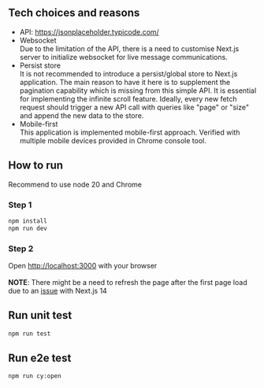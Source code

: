 ## Tech choices and reasons
- API: https://jsonplaceholder.typicode.com/
- Websocket<br/>
  Due to the limitation of the API, there is a need to customise Next.js server to initialize websocket for live message communications.
- Persist store<br/>
  It is not recommended to introduce a persist/global store to Next.js application. The main reason to have it here is to supplement the pagination capability which is missing from this simple API. It is essential for implementing the infinite scroll feature. Ideally, every new fetch request should trigger a new API call with queries like "page" or "size" and append the new data to the store.
- Mobile-first<br/>
  This application is implemented mobile-first approach. Verified with multiple mobile devices provided in Chrome console tool.
  
## How to run

Recommend to use node 20 and Chrome
### Step 1
```bash
npm install
npm run dev
```
### Step 2
Open [http://localhost:3000](http://localhost:3000) with your browser<br/><br/>
**NOTE**: There might be a need to refresh the page after the first page load due to an [issue](https://www.reddit.com/r/nextjs/comments/1ayw24l/uncaught_syntaxerror_invalid_or_unexpected_token/) with Next.js 14

## Run unit test
```bash
npm run test
```

## Run e2e test
```bash
npm run cy:open
```
